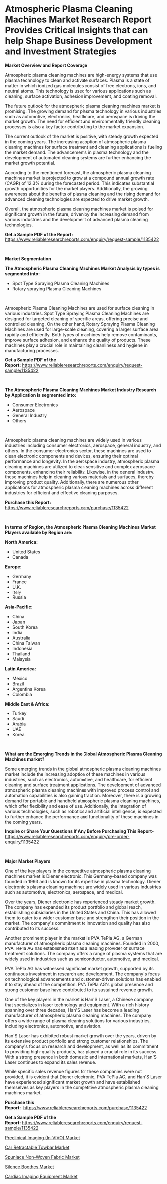 <p><h1>Atmospheric Plasma Cleaning Machines Market Research Report Provides Critical Insights that can help Shape Business Development and Investment Strategies</h1></p><p><strong>Market Overview and Report Coverage</strong></p>
<p><p>Atmospheric plasma cleaning machines are high-energy systems that use plasma technology to clean and activate surfaces. Plasma is a state of matter in which ionized gas molecules consist of free electrons, ions, and neutral atoms. This technology is used for various applications such as cleaning, surface activation, adhesion improvement, and coating removal.</p><p>The future outlook for the atmospheric plasma cleaning machines market is promising. The growing demand for plasma technology in various industries such as automotive, electronics, healthcare, and aerospace is driving the market growth. The need for efficient and environmentally friendly cleaning processes is also a key factor contributing to the market expansion.</p><p>The current outlook of the market is positive, with steady growth expected in the coming years. The increasing adoption of atmospheric plasma cleaning machines for surface treatment and cleaning applications is fueling the market demand. The advancements in plasma technology and the development of automated cleaning systems are further enhancing the market growth potential.</p><p>According to the mentioned forecast, the atmospheric plasma cleaning machines market is projected to grow at a compound annual growth rate (CAGR) of 12.3% during the forecasted period. This indicates substantial growth opportunities for the market players. Additionally, the growing awareness about the benefits of plasma cleaning and the rising demand for advanced cleaning technologies are expected to drive market growth.</p><p>Overall, the atmospheric plasma cleaning machines market is poised for significant growth in the future, driven by the increasing demand from various industries and the development of advanced plasma cleaning technologies.</p></p>
<p><strong>Get a Sample PDF of the Report:</strong> <a href="https://www.reliableresearchreports.com/enquiry/request-sample/1135422">https://www.reliableresearchreports.com/enquiry/request-sample/1135422</a></p>
<p>&nbsp;</p>
<p><strong>Market Segmentation</strong></p>
<p><strong>The Atmospheric Plasma Cleaning Machines Market Analysis by types is segmented into:</strong></p>
<p><ul><li>Spot Type Spraying Plasma Cleaning Machines</li><li>Rotary spraying Plasma Cleaning Machines</li></ul></p>
<p>&nbsp;</p>
<p><p>Atmospheric Plasma Cleaning Machines are used for surface cleaning in various industries. Spot Type Spraying Plasma Cleaning Machines are designed for targeted cleaning of specific areas, offering precise and controlled cleaning. On the other hand, Rotary Spraying Plasma Cleaning Machines are used for large-scale cleaning, covering a larger surface area rapidly and efficiently. Both types of machines help remove contaminants, improve surface adhesion, and enhance the quality of products. These machines play a crucial role in maintaining cleanliness and hygiene in manufacturing processes.</p></p>
<p><strong>Get a Sample PDF of the Report:</strong>&nbsp;<a href="https://www.reliableresearchreports.com/enquiry/request-sample/1135422">https://www.reliableresearchreports.com/enquiry/request-sample/1135422</a></p>
<p>&nbsp;</p>
<p><strong>The Atmospheric Plasma Cleaning Machines Market Industry Research by Application is segmented into:</strong></p>
<p><ul><li>Consumer Electronics</li><li>Aerospace</li><li>General Industry</li><li>Others</li></ul></p>
<p>&nbsp;</p>
<p><p>Atmospheric plasma cleaning machines are widely used in various industries including consumer electronics, aerospace, general industry, and others. In the consumer electronics sector, these machines are used to clean electronic components and devices, ensuring their optimal performance and longevity. In the aerospace industry, atmospheric plasma cleaning machines are utilized to clean sensitive and complex aerospace components, enhancing their reliability. Likewise, in the general industry, these machines help in cleaning various materials and surfaces, thereby improving product quality. Additionally, there are numerous other applications for atmospheric plasma cleaning machines across different industries for efficient and effective cleaning purposes.</p></p>
<p><strong>Purchase this Report:</strong>&nbsp; <a href="https://www.reliableresearchreports.com/purchase/1135422">https://www.reliableresearchreports.com/purchase/1135422</a></p>
<p>&nbsp;</p>
<p><strong>In terms of Region, the Atmospheric Plasma Cleaning Machines Market Players available by Region are:</strong></p>
<p>
    <p> <strong> North America: </strong>
        <ul>
            <li>United States</li>
            <li>Canada</li>
        </ul>
        </p> 
    <p> <strong> Europe: </strong>
        <ul>
            <li>Germany</li>
            <li>France</li>
            <li>U.K.</li>
            <li>Italy</li>
            <li>Russia</li>
        </ul>
        </p> 
    <p> <strong> Asia-Pacific: </strong>
        <ul>
            <li>China</li>
            <li>Japan</li>
            <li>South Korea</li>
            <li>India</li>
            <li>Australia</li>
            <li>China Taiwan</li>
            <li>Indonesia</li>
            <li>Thailand</li>
            <li>Malaysia</li>
        </ul>
        </p> 
    <p> <strong> Latin America: </strong>
        <ul>
            <li>Mexico</li>
            <li>Brazil</li>
            <li>Argentina Korea</li>
            <li>Colombia</li>
        </ul>
        </p> 
    <p> <strong> Middle East & Africa: </strong>
        <ul>
            <li>Turkey</li>
            <li>Saudi</li>
            <li>Arabia</li>
            <li>UAE</li>
            <li>Korea</li>
        </ul>
    </p>
    </p>
<p>&nbsp;</p>
<p><strong>What are the Emerging Trends in the Global Atmospheric Plasma Cleaning Machines market?</strong></p>
<p><p>Some emerging trends in the global atmospheric plasma cleaning machines market include the increasing adoption of these machines in various industries, such as electronics, automotive, and healthcare, for efficient cleaning and surface treatment applications. The development of advanced atmospheric plasma cleaning machines with improved process control and automation capabilities is also gaining traction. Moreover, there is a growing demand for portable and handheld atmospheric plasma cleaning machines, which offer flexibility and ease of use. Additionally, the integration of various technologies, such as robotics and artificial intelligence, is expected to further enhance the performance and functionality of these machines in the coming years.</p></p>
<p><strong>Inquire or Share Your Questions If Any Before Purchasing This Report</strong>- <a href="https://www.reliableresearchreports.com/enquiry/pre-order-enquiry/1135422">https://www.reliableresearchreports.com/enquiry/pre-order-enquiry/1135422</a></p>
<p>&nbsp;</p>
<p><strong>Major Market Players</strong></p>
<p><p>One of the key players in the competitive atmospheric plasma cleaning machines market is Diener electronic. This Germany-based company was founded in 1993 and is known for its expertise in plasma technology. Diener electronic's plasma cleaning machines are widely used in various industries such as automotive, electronics, aerospace, and medical.</p><p>Over the years, Diener electronic has experienced steady market growth. The company has expanded its product portfolio and global reach, establishing subsidiaries in the United States and China. This has allowed them to cater to a wider customer base and strengthen their position in the market. The company's commitment to innovation and quality has also contributed to its success.</p><p>Another prominent player in the market is PVA TePla AG, a German manufacturer of atmospheric plasma cleaning machines. Founded in 2000, PVA TePla AG has established itself as a leading provider of surface treatment solutions. The company offers a range of plasma systems that are widely used in industries such as semiconductor, automotive, and medical.</p><p>PVA TePla AG has witnessed significant market growth, supported by its continuous investment in research and development. The company's focus on technological advancements and customer-driven solutions has enabled it to stay ahead of the competition. PVA TePla AG's global presence and strong customer base have contributed to its sustained revenue growth.</p><p>One of the key players in the market is Han'S Laser, a Chinese company that specializes in laser technology and equipment. With a rich history spanning over three decades, Han'S Laser has become a leading manufacturer of atmospheric plasma cleaning machines. The company offers a wide range of plasma cleaning solutions for various industries, including electronics, automotive, and aviation.</p><p>Han'S Laser has exhibited robust market growth over the years, driven by its extensive product portfolio and strong customer relationships. The company's focus on research and development, as well as its commitment to providing high-quality products, has played a crucial role in its success. With a strong presence in both domestic and international markets, Han'S Laser continues to expand its sales revenue.</p><p>While specific sales revenue figures for these companies were not provided, it is evident that Diener electronic, PVA TePla AG, and Han'S Laser have experienced significant market growth and have established themselves as key players in the competitive atmospheric plasma cleaning machines market.</p></p>
<p><strong>Purchase this Report:</strong>&nbsp;&nbsp;<a href="https://www.reliableresearchreports.com/purchase/1135422">https://www.reliableresearchreports.com/purchase/1135422</a></p>
<p></p>
<p><strong>Get a Sample PDF of the Report:</strong>&nbsp;<a href="https://www.reliableresearchreports.com/enquiry/request-sample/1135422">https://www.reliableresearchreports.com/enquiry/request-sample/1135422</a></p>
<p><p><a href="https://medium.com/@krish.reportprime/preclinical-imaging-in-vivo-market-size-cagr-trends-2024-2030-f3c1b600124a">Preclinical Imaging (In-VIVO) Market</a></p><p><a href="https://github.com/ruslanpoljakovrd177/Market-Research-Report-List-1/blob/main/car-retractable-towbar-market.md">Car Retractable Towbar Market</a></p><p><a href="https://medium.com/@krishna_35021/spunlace-non-woven-fabric-market-insight-market-trends-growth-forecasted-from-2023-to-2030-9662135e8141">Spunlace Non-Woven Fabric Market</a></p><p><a href="https://www.linkedin.com/pulse/silence-boothes-market-size-share-global-analysis-report/">Silence Boothes Market</a></p><p><a href="https://github.com/grishafomin4852/Market-Research-Report-List-1/blob/main/cardiac-imaging-equipment-market.md">Cardiac Imaging Equipment Market</a></p></p>